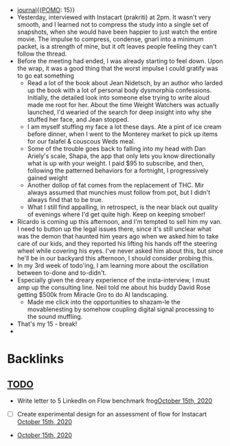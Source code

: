 - [journal](<journal.md>){{[POMO](<POMO.md>): 15}}
- Yesterday, interviewed with Instacart (prakriti) at 2pm. It wasn't very smooth, and I learned not to compress the study into a single set of snapshots, when she would have been happier to just watch the entire movie. The impulse to compress, condense, gnarl into a minimum packet, is a strength of mine, but it oft leaves people feeling they can't follow the thread.
- Before the meeting had ended, I was already starting to feel down. Upon the wrap, it was a good thing that the worst impulse I could gratify was to go eat something
    - Read a lot of the book about Jean Nidetsch, by an author who larded up the book with a lot of personal body dysmorphia confessions. Initially, the detailed look into someone else trying to write aloud made me root for her. About the time Weight Watchers was actually launched, I'd wearied of the search for deep insight into why she stuffed her face, and Jean stopped.
    - I am myself stuffing my face a lot these days. Ate a pint of ice cream before dinner, when I went to the Monterey market to pick up items for our falafel & couscous Weds meal. 
    - Some of the trouble goes back to falling into my head with Dan Ariely's scale, Shapa, the app that only lets you know directionally what is up with your weight. I paid $95 to subscribe, and then, following the patterned behaviors for a fortnight, I progressively gained weight 
    - Another dollop of fat comes from the replacement of THC. Mir always assumed that munchies must follow from pot, but I didn't always find that to be true.
    - What I still find appalling, in retrospect, is the near black out quality of evenings where I'd get quite high. Keep on keeping smober!
- Ricardo is coming up this afternoon, and I'm tempted to sell him my van. I need to button up the legal issues there, since it's still unclear what was the demon that haunted him years ago when we asked him to take care of our kids, and they reported his lifting his hands off the steering wheel while covering his eyes. I've never asked him about this, but since he'll be in our backyard this afternoon, I should consider probing this.
- In my 3rd week of todo'ing, I am learning more about the oscillation between to-done and to-didn't. 
- Especially given the dreary experience of the insta-interview, I must amp up the consulting line. Neil told me about his buddy David Rose getting $500k from Miracle Gro to do AI landscaping. 
    - Made me click into the opportunities to shazam-le the movablenesting by somehow coupling digital signal processing to the sound muffling.
- That's my 15 - break!
-  

# Backlinks
## [TODO](<TODO.md>)
- Write letter to 5 LinkedIn on Flow benchmark  frog[October 15th, 2020](<October 15th, 2020.md>)

- [ ] Create experimental design for an assessment of flow for Instacart [October 15th, 2020](<October 15th, 2020.md>)

- [October 15th, 2020](<October 15th, 2020.md>)

